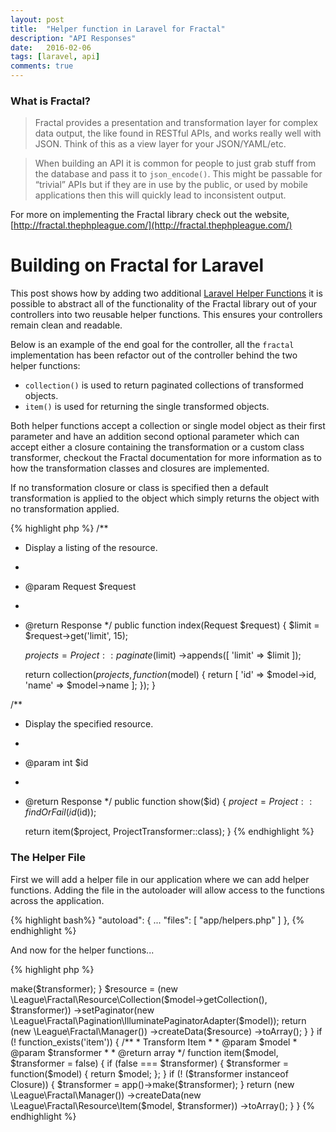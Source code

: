 ```yaml
---
layout: post
title:  "Helper function in Laravel for Fractal"
description: "API Responses"
date:   2016-02-06
tags: [laravel, api]
comments: true
---
```


### What is Fractal?

> Fractal provides a presentation and transformation layer for complex data output, the like found in RESTful APIs,
 and works really well with JSON. Think of this as a view layer for your JSON/YAML/etc.

> When building an API it is common for people to just grab stuff from the database and pass it to `json_encode()`.
This might be passable for “trivial” APIs but if they are in use by the public, or used by mobile applications
then this will quickly lead to inconsistent output.

For more on implementing the Fractal library check out the website, [http://fractal.thephpleague.com/](http://fractal.thephpleague.com/)

# Building on Fractal for Laravel

This post shows how by adding two additional [Laravel Helper Functions](https://laravel.com/docs/5.2/helpers) it is possible
to abstract all of the functionality of the Fractal library out of your controllers into two reusable helper functions. This
ensures your controllers remain clean and readable.

Below is an example of the end goal for the controller, all the `fractal` implementation has been refactor out of the controller 
behind the two helper functions:

- `collection()` is used to return paginated collections of transformed objects.
- `item()` is used for returning the single transformed objects.

Both helper functions accept a collection or single model object as their first parameter and have an addition
second optional parameter which can accept either a closure containing the transformation or a custom class transformer,
checkout the Fractal documentation for more information as to how the transformation classes and closures are implemented.

If no transformation closure or class is specified then a default transformation is applied to the object which simply returns 
the object with no transformation applied.

{% highlight php %}
/**
 * Display a listing of the resource.
 *
 * @param Request $request
 *
 * @return Response
 */
public function index(Request $request)
{
    $limit = $request->get('limit', 15);

    $projects = Project::paginate($limit)
        ->appends([
            'limit' => $limit
        ]);

    return collection($projects, function ($model) {
        return [
            'id' => $model->id,
            'name' => $model->name
        ];
    });
}

/**
 * Display the specified resource.
 *
 * @param  int  $id
 *
 * @return Response
 */
public function show($id)
{
    $project = Project::findOrFail(id($id));

    return item($project, ProjectTransformer::class);
}
{% endhighlight %}

### The Helper File 

First we will add a helper file in our application where we can add helper functions. Adding the file in the autoloader will
allow access to the functions across the application.

{% highlight bash%}
"autoload": {
    ...
    "files": [
        "app/helpers.php"
    ]
},
{% endhighlight %}

And now for the helper functions...

{% highlight php %}
<?php

if (! function_exists('collection'))
{
    /**
     * Transform Collection
     *
     * @param $model
     * @param $transformer
     *
     * @return array
     */
    function collection($model, $transformer = false)
    {
        if (false === $transformer) {
            $transformer = function($model) { return $model; };
        }

        if (! ($transformer instanceof Closure)) {
            $transformer = app()->make($transformer);
        }

        $resource = (new \League\Fractal\Resource\Collection($model->getCollection(), $transformer))
            ->setPaginator(new \League\Fractal\Pagination\IlluminatePaginatorAdapter($model));

        return (new \League\Fractal\Manager())
            ->createData($resource)
            ->toArray();
    }
}

if (! function_exists('item'))
{
    /**
     * Transform Item
     *
     * @param $model
     * @param $transformer
     *
     * @return array
     */
    function item($model, $transformer = false)
    {
        if (false === $transformer) {
            $transformer = function($model) { return $model; };
        }

        if (! ($transformer instanceof Closure)) {
            $transformer = app()->make($transformer);
        }

        return (new \League\Fractal\Manager())
            ->createData(new \League\Fractal\Resource\Item($model, $transformer))
            ->toArray();
    }
}
{% endhighlight %}
